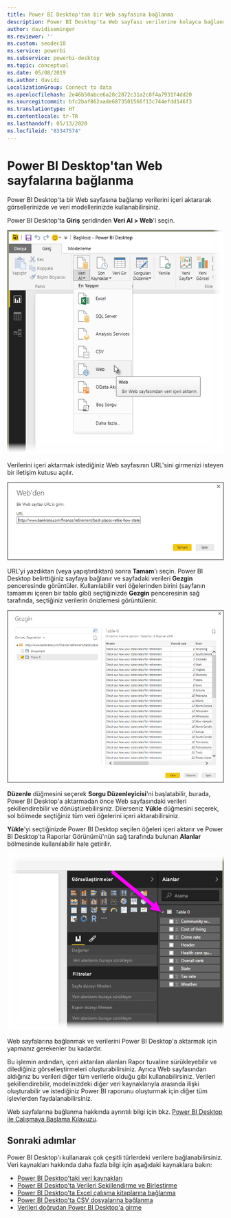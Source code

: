 ```yaml
---
title: Power BI Desktop'tan bir Web sayfasına bağlanma
description: Power BI Desktop'ta Web sayfası verilerine kolayca bağlanma ve bunları kullanma
author: davidiseminger
ms.reviewer: ''
ms.custom: seodec18
ms.service: powerbi
ms.subservice: powerbi-desktop
ms.topic: conceptual
ms.date: 05/08/2019
ms.author: davidi
LocalizationGroup: Connect to data
ms.openlocfilehash: 2e46b50abce6a28c2872c31a2c8f4a7931f4dd20
ms.sourcegitcommit: bfc2baf862aade6873501566f13c744efdd146f3
ms.translationtype: HT
ms.contentlocale: tr-TR
ms.lasthandoff: 05/13/2020
ms.locfileid: "83347574"
---
```

# <a name="connect-to-webpages-from-power-bi-desktop"></a>Power BI Desktop'tan Web sayfalarına bağlanma

Power BI Desktop'ta bir Web sayfasına bağlanıp verilerini içeri aktararak görsellerinizde ve veri modellerinizde kullanabilirsiniz.

Power BI Desktop'ta **Giriş** şeridinden **Veri Al > Web**'i seçin.

![](media/desktop-connect-to-web/connect-to-web_1.png)

Verilerini içeri aktarmak istediğiniz Web sayfasının URL'sini girmenizi isteyen bir iletişim kutusu açılır.

![](media/desktop-connect-to-web/connect-to-web_2.png)

URL'yi yazdıktan (veya yapıştırdıktan) sonra **Tamam**'ı seçin. Power BI Desktop belirttiğiniz sayfaya bağlanır ve sayfadaki verileri **Gezgin** penceresinde görüntüler. Kullanılabilir veri öğelerinden birini (sayfanın tamamını içeren bir tablo gibi) seçtiğinizde **Gezgin** penceresinin sağ tarafında, seçtiğiniz verilerin önizlemesi görüntülenir.

![](media/desktop-connect-to-web/connect-to-web_3.png)

**Düzenle** düğmesini seçerek **Sorgu Düzenleyicisi**'ni başlatabilir, burada, Power BI Desktop'a aktarmadan önce Web sayfasındaki verileri şekillendirebilir ve dönüştürebilirsiniz. Dilerseniz **Yükle** düğmesini seçerek, sol bölmede seçtiğiniz tüm veri öğelerini içeri aktarabilirsiniz.

**Yükle**'yi seçtiğinizde Power BI Desktop seçilen öğeleri içeri aktarır ve Power BI Desktop'ta Raporlar Görünümü'nün sağ tarafında bulunan **Alanlar** bölmesinde kullanılabilir hale getirilir.

![](media/desktop-connect-to-web/connect-to-web_4.png)

Web sayfalarına bağlanmak ve verilerini Power BI Desktop'a aktarmak için yapmanız gerekenler bu kadardır.

Bu işlemin ardından, içeri aktarılan alanları Rapor tuvaline sürükleyebilir ve dilediğiniz görselleştirmeleri oluşturabilirsiniz. Ayrıca Web sayfasından aldığınız bu verileri diğer tüm verilerle olduğu gibi kullanabilirsiniz. Verileri şekillendirebilir, modelinizdeki diğer veri kaynaklarıyla arasında ilişki oluşturabilir ve istediğiniz Power BI raporunu oluşturmak için diğer tüm işlevlerden faydalanabilirsiniz.

Web sayfalarına bağlanma hakkında ayrıntılı bilgi için bkz. [Power BI Desktop ile Çalışmaya Başlama Kılavuzu](../fundamentals/desktop-getting-started.md).

## <a name="next-steps"></a>Sonraki adımlar
Power BI Desktop'ı kullanarak çok çeşitli türlerdeki verilere bağlanabilirsiniz. Veri kaynakları hakkında daha fazla bilgi için aşağıdaki kaynaklara bakın:

* [Power BI Desktop'taki veri kaynakları](desktop-data-sources.md)
* [Power BI Desktop'ta Verileri Şekillendirme ve Birleştirme](desktop-shape-and-combine-data.md)
* [Power BI Desktop'ta Excel çalışma kitaplarına bağlanma](desktop-connect-excel.md)   
* [Power BI Desktop'ta CSV dosyalarına bağlanma](desktop-connect-csv.md)   
* [Verileri doğrudan Power BI Desktop'a girme](desktop-enter-data-directly-into-desktop.md)   
